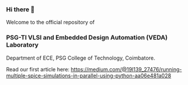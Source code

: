### Hi there 👋

Welcome to the official repository of
### PSG-TI VLSI and Embedded Design Automation (VEDA) Laboratory
Department of ECE,
PSG College of Technology,
Coimbatore. 

Read our first article here:
https://medium.com/@19l139_27476/running-multiple-spice-simulations-in-parallel-using-python-aa06e481a028


<!--
**veda-lab-ece/veda-lab-ece** is a ✨ _special_ ✨ repository because its `README.md` (this file) appears on your GitHub profile.

Here are some ideas to get you started:

- 🔭 I’m currently working on ...
- 🌱 I’m currently learning ...
- 👯 I’m looking to collaborate on ...
- 🤔 I’m looking for help with ...
- 💬 Ask me about ...
- 📫 How to reach me: ...
- 😄 Pronouns: ...
- ⚡ Fun fact: ...
-->
